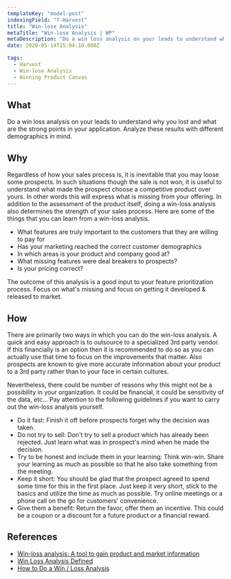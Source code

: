 ```yaml
---
templateKey: "model-post"
indexingField: "7-Harvest"
title: "Win-lose Analysis"
metaTitle: "Win-lose Analysis | WP"
metaDescription: "Do a win loss analysis on your leads to understand why you lost and what are the strong points in your application. Analyze these results with different demographics in mind."
date: 2020-05-14T15:04:10.000Z

tags:
  - Harvest
  - Win-lose Analysis
  - Winning Product Canvas
---
```



## What

Do a win loss analysis on your leads to understand why you lost and what are the strong points in your application. Analyze these results with different demographics in mind.


## Why

Regardless of how your sales process is, it is inevitable that you may loose some prospects. In such situations though the sale is not won, it is useful to understand what made the prospect choose a competitive product over yours. In other words this will express what is missing from your offering. In addition to the assessment of the product itself, doing a win-loss analysis also determines the strength of your sales process. Here are some of the things that you can learn from a win-loss analysis.
- What features are truly important to the customers that they are willing to pay for
- Has your marketing reached the correct customer demographics
- In which areas is your product and company good at?
- What missing features were deal breakers to prospects?
- Is your pricing correct?

The outcome of this analysis is a good input to your feature prioritization process. Focus on what's missing and focus on getting it developed & released to market.


## How

There are primarily two ways in which you can do the win-loss analysis. A quick and easy approach is to outsource to a specialized 3rd party vendor. If this financially is an option then it is recommended to do so as you can actually use that time to focus on the improvements that matter. Also prospects are known to give more accurate information about your product to a 3rd party rather than to your face in certain cultures.

Nevertheless, there could be number of reasons why this might not be a possibility in your organization. It could be financial, it could be sensitivity of the data, etc... Pay attention to the following guidelines if you want to carry out the win-loss analysis yourself.
- Do it fast: Finish it off before prospects forget why the decision was taken.
- Do not try to sell: Don't try to sell a product which has already been rejected. Just learn what was in prospect's mind when he made the decision.
- Try to be honest and include them in your learning: Think win-win. Share your learning as much as possible so that he also take something from the meeting.
- Keep it short: You should be glad that the prospect agreed to spend some time for this in the first place. Just keep it very short, stick to the basics and utilize the time as much as possible. Try online meetings or a phone call on the go for customers' convenience.
- Give them a benefit: Return the favor, offer them an incentive. This could be a coupon or a discount for a future product or a financial reward. 


## References

- [Win-loss analysis: A tool to gain product and market information](https://learn.marsdd.com/article/win-loss-analysis/)
- [Win Loss Analysis Defined](https://theanovagroup.com/win-loss-analysis-services/win-loss-analysis/win-loss-analysis-defined)
- [How to Do a Win / Loss Analysis](https://www.crayon.co/blog/how-to-do-win-loss-analysis-examples-resources)